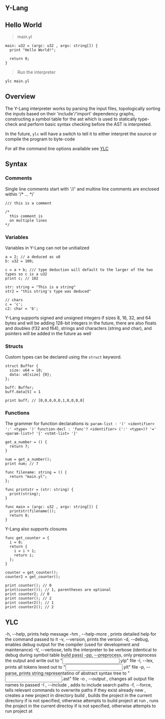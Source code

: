 ## Y-Lang

## Hello World
> main.yl
```
main: u32 = (argc: u32 , argv: string[]) {
  print "Hello World!";

  return 0;
}
```

> Run the interpreter
```bash
ylc main.yl
```

## Overview

The Y-Lang interpreter works by parsing the input files, topologically sorting the inputs based on their 'include'/'import' dependency graphs,
constructing a symbol table for the ast which is used to statically type-check and perform basic syntax checking before the AST is interpreted. 

In the future, `ylc` will have a switch to tell it to either interpret the source or compile the program to byte-code

For all the command line options available see [YLC](#ylc-section)

## Syntax

### Comments

Single line comments start with '//' and multine line comments are enclosed within '/* ... */`

```
/// this is a comment

/*
  this comment is
  on multiple lines
*/
```

### Variables

Variables in Y-Lang can not be unitialized

```
a = 2; // a deduced as u8
b: u32 = 100;

c = a + b; /// type deduction will default to the larger of the two types so c is a u32
print c; // 102

str: string = "This is a string"
str2 = "this string's type was deduced"

// chars
c = 'c';
c2: char = 'b';
```

Y-Lang supports signed and unsigned integers if sizes 8, 16, 32, and 64 bytes and will be adding 128-bit integers in the future,
there are also floats and doubles (f32 and f64), strings and characters (string and char), and pointers will be added in the future as well

### Structs

Custom types can be declared using the `struct` keyword.

```
struct Buffer {
  size: u64 = 10;
  data: u8[size] {0};
};

buff: Buffer;
buff.data[5] = 1

print buff; // [0,0,0,0,0,1,0,0,0,0]
```

### Functions

The grammer for function declarations is:
`param-list : '(' <identifier> ':' <type> ')'`
`function-decl : 'func'? <identifier> (':' <type>)? '=' <param-list>? '{' <stmt-list> '}'`

```
get_a_number = () {
  return 7;
}

num = get_a_number();
print num; // 7

func filename: string = () {
  return "main.yl";
};

func printstr = (str: string) {
  print(string);
}

func main = (argc: u32 , argv: string[]) {
  printstr(filename());
  return 0;
}
```

Y-Lang also supports closures

```
func get_counter = {
  i = 0;
  return {
    i = i + 1;
    return i;
  };
}

counter = get_counter();
counter2 = get_counter();

print counter(); // 0
print(counter()); // 1, parentheses are optional
print counter2; // 0
print counter(); // 2
print counter2(); // 1
print counter2(); // 2
```

## YLC
<a name="ylc-section"></a>

  -h,            --help,                prints help message
  -hm <command>, --help-more <command>, prints detailed help for the command passed to it
  -v,            --version,             prints the version
  -d,            --debug,               enables debug output for the compiler (used for development and maintenance)
  -V,            --verbose,             tells the interpreter to be verbose (identical to debug during symbol table build pass)
  -pp,           --preprocess,          only preprocess the output and write out to "<input>.ylp" file 
  -l,            --lex,                 prints all tokens lexed out to "<input>.ylt" file
  -p,            --parse,               prints string representatino of abstract syntax tree to "<input>.ast" file
  -o <name>,     --output <name>,       changes all output file names to passed <name>
  -I <path>,     --include <path>,      adds <path> to include search paths
  -f,            --force,               tells relevant commands to overwrite paths if they exist already
  new <name>,                           creates a new project in directory <name> 
  build <path>,                         builds the project in the current directory if <path> is not specified, otherwise attempts to build project at <path>
  run <path>,                           runs the project in the current directoy if <path> is not specified, otherwise attempts to run project at <path>
